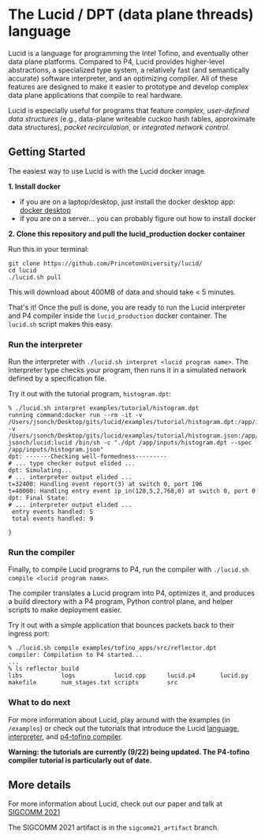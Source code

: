 # The Lucid / DPT (data plane threads) language

Lucid is a language for programming the Intel Tofino, and eventually other data plane platforms. Compared to P4, Lucid provides higher-level abstractions, a specialized type system, a relatively fast (and semantically accurate) software interpreter, and an optimizing compiler. All of these features are designed to make it easier to prototype and develop complex data plane applications that compile to real hardware. 

Lucid is especially useful for programs that feature *complex, user-defined data structures* (e.g., data-plane writeable cuckoo hash tables, approximate data structures), *packet recirculation*, or *integrated network control*.

## Getting Started

The easiest way to use Lucid is with the Lucid docker image.

**1. Install docker**
  - if you are on a laptop/desktop, just install the docker desktop app: [docker desktop](https://www.docker.com/products/docker-desktop/)
  - if you are on a server... you can probably figure out how to install docker

**2. Clone this repository and pull the lucid_production docker container**

Run this in your terminal:
```
git clone https://github.com/PrincetonUniversity/lucid/
cd lucid
./lucid.sh pull
```

This will download about 400MB of data and should take < 5 minutes. 

That's it! Once the pull is done, you are ready to run the Lucid interpreter and P4 compiler inside the `lucid_production` docker container. The `lucid.sh` script makes this easy.

### Run the interpreter

Run the interpreter with `./lucid.sh interpret <lucid program name>`. The interpreter type checks your program, then runs it in a simulated network defined by a specification file. 

Try it out with the tutorial program, `histogram.dpt`:
```
% ./lucid.sh interpret examples/tutorial/histogram.dpt 
running command:docker run --rm -it -v /Users/jsonch/Desktop/gits/lucid/examples/tutorial/histogram.dpt:/app/inputs/histogram.dpt -v /Users/jsonch/Desktop/gits/lucid/examples/tutorial/histogram.json:/app/inputs/histogram.json jsonch/lucid:lucid /bin/sh -c "./dpt /app/inputs/histogram.dpt --spec /app/inputs/histogram.json"
dpt: -------Checking well-formedness---------
# ... type checker output elided ...
dpt: Simulating...
# ... interpreter output elided ...
t=32400: Handling event report(3) at switch 0, port 196
t=40000: Handling entry event ip_in(128,5,2,768,0) at switch 0, port 0
dpt: Final State:
# ... interpreter output elided ...
 entry events handled: 5
 total events handled: 9

}
``` 

### Run the compiler

Finally, to compile Lucid programs to P4, run the compiler with `./lucid.sh compile <lucid program name>`.

The compiler translates a Lucid program into P4, optimizes it, and produces a build directory with a P4 program, Python control plane, and helper scripts to make deployment easier. 

Try it out with a simple application that bounces packets back to their ingress port:

```
% ./lucid.sh compile examples/tofino_apps/src/reflector.dpt                            
compiler: Compilation to P4 started...
...
% ls reflector_build                                       
libs           logs           lucid.cpp      lucid.p4       lucid.py       makefile       num_stages.txt scripts        src
```

### What to do next

For more information about Lucid, play around with the examples (in `/examples`) or check out the tutorials that introduce the Lucid [language](docs/tutorial_language.md), [interpreter](docs/tutorial_interpreter.md), and [p4-tofino compiler](docs/tutorial_compiler.md).

**Warning: the tutorials are currently (9/22) being updated. The P4-tofino compiler tutorial is particularly out of date.**


## More details
For more information about Lucid, check out our paper and talk at [SIGCOMM 2021](https://conferences.sigcomm.org/sigcomm/2021/program.html)

The SIGCOMM 2021 artifact is in the ``sigcomm21_artifact`` branch.
